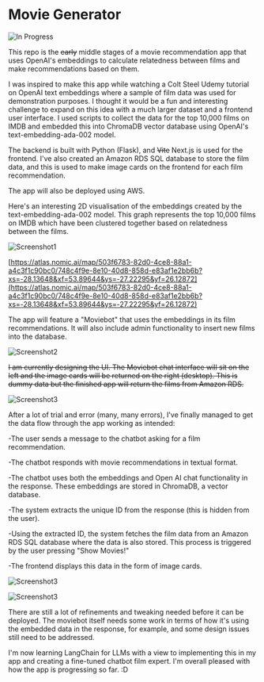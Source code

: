 # Movie Generator

![In Progress](https://img.shields.io/badge/Status-In%20Progress-yellow)

This repo is the ~~early~~ middle stages of a movie recommendation app that uses OpenAI's embeddings to calculate relatedness between films and make recommendations based on them. 

I was inspired to make this app while watching a Colt Steel Udemy tutorial on OpenAI text embeddings where a sample of film data was used for demonstration purposes. I thought it would be a fun and interesting challenge to expand on this idea with a much larger dataset and a frontend user interface. I used scripts to collect the data for the top 10,000 films on IMDB and embedded this into ChromaDB vector database using OpenAI's text-embedding-ada-002 model. 

The backend is built with Python (Flask), and ~~Vite~~ Next.js is used for the frontend. I've also created an Amazon RDS SQL database to store the film data, and this is used to make image cards on the frontend for each film recommendation. 

The app will also be deployed using AWS.  

Here's an interesting 2D visualisation of the embeddings created by the text-embedding-ada-002 model. This graph represents the top 10,000 films on IMDB which have been clustered together based on relatedness between the films.

![Screenshot1](https://user-images.githubusercontent.com/119585058/276747742-863f7472-28fe-498b-ba43-cde8429f6f24.png)

[https://atlas.nomic.ai/map/503f6783-82d0-4ce8-88a1-a4c3f1c90bc0/748c4f9e-8e10-40d8-858d-e83af1e2bb6b?xs=-28.13648&xf=53.89644&ys=-27.22295&yf=26.12872](https://atlas.nomic.ai/map/503f6783-82d0-4ce8-88a1-a4c3f1c90bc0/748c4f9e-8e10-40d8-858d-e83af1e2bb6b?xs=-28.13648&xf=53.89644&ys=-27.22295&yf=26.12872)

The app will feature a "Moviebot" that uses the embeddings in its film recommendations. It will also include admin functionality to insert new films into the database. 

![Screenshot2](https://user-images.githubusercontent.com/119585058/276906109-1bdb1e3a-eeb9-4545-980f-480eb7c37e5f.png)

~~I am currently designing the UI. The Moviebot chat interface will sit on the left and the image cards will be returned on the right (desktop). This is dummy data but the finished app will return the films from Amazon RDS.~~


![Screenshot3](https://user-images.githubusercontent.com/119585058/278186451-2ea44a36-21bd-4a02-bd04-42ce76390340.png)


After a lot of trial and error (many, many errors), I've finally managed to get the data flow through the app working as intended:


-The user sends a message to the chatbot asking for a film recommendation. 

-The chatbot responds with movie recommendations in textual format.

-The chatbot uses both the embeddings and Open AI chat functionality in the response. These embeddings are stored in ChromaDB, a vector database. 

-The system extracts the unique ID from the response (this is hidden from the user).

-Using the extracted ID, the system fetches the film data from an Amazon RDS SQL database where the data is also stored. This process is triggered by the user pressing "Show     Movies!"

-The frontend displays this data in the form of image cards. 




![Screenshot3](https://user-images.githubusercontent.com/119585058/279509607-19bcab58-0477-4956-960f-3e07f92c0351.png)


![Screenshot3](https://user-images.githubusercontent.com/119585058/279548280-87504e1b-798c-4fd4-b82c-5630aead831c.png)





There are still a lot of refinements and tweaking needed before it can be deployed. The moviebot itself needs some work in terms of how it's using the embedded data in the response, for example, and some design issues still need to be addressed. 

I'm now learning LangChain for LLMs with a view to implementing this in my app and creating a fine-tuned chatbot film expert. I'm overall pleased with how the app is progressing so far. :D 